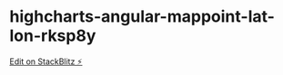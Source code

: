# highcharts-angular-mappoint-lat-lon-rksp8y

[Edit on StackBlitz ⚡️](https://stackblitz.com/edit/highcharts-angular-mappoint-lat-lon-rksp8y)